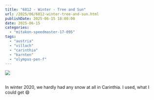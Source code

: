 ```yaml
---
title: "6812 - Winter - Tree and Sun"
url: /2025/06/6812-winter-tree-and-sun.html
publishDate: 2025-06-15 18:00:00
date: 2025-06-15
categories:
  - "mitakon-speedmaster-17-095"
tags:
  - "austria"
  - "villach"
  - "carinthia"
  - "karnten"
  - "olympus-pen-f"
---
```

<div class="container">
<div class="center"><a target="_blank" href="https://d25zfm9zpd7gm5.cloudfront.net/1200x1200/2020/20201219_120811_lr.jpg"><img class="webfeedsFeaturedVisual" src="https://d25zfm9zpd7gm5.cloudfront.net/0600x0600/2020/20201219_120811_lr.jpg" /></a></div>
</div>
<br />

In winter 2020, we hardly had any snow at all in Carinthia.
I used, what I could get :smile:
